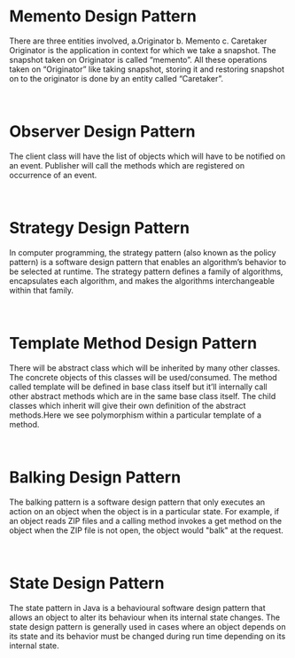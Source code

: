<h1>Memento Design Pattern</h1>
<p>There are three entities involved, a.Originator b. Memento c. Caretaker
Originator is the application in context for which we take a snapshot. The snapshot taken on Originator is called “memento”. All these operations taken on “Originator” like taking snapshot, storing it and restoring snapshot on to the originator is done by an entity called “Caretaker”.
</p>
</br>
<h1>Observer Design Pattern
</h1>
<p>The client class will have the list of objects which will have to be notified on an event. Publisher will call the methods which are registered on occurrence of an event. 
</p>
</br>
<h1>Strategy Design Pattern</h1>
<p>In computer programming, the strategy pattern (also known as the policy pattern) is a software design pattern that enables an algorithm’s behavior to be selected at runtime. 
The strategy pattern defines a family of algorithms, encapsulates each algorithm, and makes the algorithms interchangeable within that family.
</p>
</br>
<h1>Template Method Design Pattern</h1>
<p>There will be abstract class which will be inherited by many other classes. The concrete objects of this classes will be used/consumed. The method called template will be defined in base class itself but it’ll internally call other abstract methods which are in the same base class itself. The child classes which inherit will give their own definition of the abstract methods.Here we see polymorphism within a particular template of a method. </p>
</br>
<h1>Balking Design Pattern</h1>
<p>The balking pattern is a software design pattern that only executes an action on an object when the object is in a particular state. For example, if an object reads ZIP files and a calling method invokes a get method on the object when the ZIP file is not open, the object would "balk" at the request. </p>
</br>
<h1>State Design Pattern</h1> 
<p>The state pattern in Java is a behavioural software design pattern that allows an object to alter its behaviour when its internal state changes. The state design pattern is generally used in cases where an object depends on its state and its behavior must be changed during run time depending on its internal state.</p>
